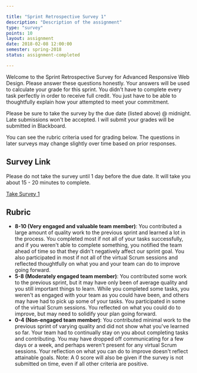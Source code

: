```yaml
---

title: "Sprint Retrospective Survey 1"
description: "Description of the assignment"
type: "survey"
points: 10
layout: assignment
date: 2018-02-08 12:00:00
semester: spring-2018
status: assignment-completed

---
```


Welcome to the Sprint Retrospective Survey for Advanced Responsive Web Design.  Please answer these questions honestly.  Your answers will be used to calculate your grade for this sprint.   You didn't have to complete every task perfectly in order to receive full credit.  You just have to be able to thoughtfully explain how your attempted to meet your commitment.

Please be sure to take the survey by the due date (listed above) @ midnight.  Late submissions won't be accepted.  I will submit your grades will be submitted in Blackboard.

You can see the rubric criteria used for grading below.  The questions in later surveys may change slightly over time based on prior responses.

## Survey Link

Please do not take the survey until 1 day before the due date.  It will take you about 15 - 20 minutes to complete.

<a class="button" href="https://kent.qualtrics.com/jfe/form/SV_cOsnA6rXYlHlPsF">Take Survey 1</a>

## Rubric

* **8-10 (Very engaged and valuable team member)**: You contributed a large amount of quality work to the previous sprint and learned a lot in the process.  You completed most if not all of your tasks successfully, and if you weren't able to complete something, you notified the team ahead of time so that they didn't negatively affect our sprint goal.  You also participated in most if not all of the virtual Scrum sessions and reflected thoughtfully on what you and your team can do to improve going forward.  
* **5-8 (Moderately engaged team member)**: You contributed some work to the previous sprint, but it may have only been of average quality and you still important things to learn.  While you completed some tasks, you weren't as engaged with your team as you could have been, and others may have had to pick up some of your tasks.  You participated in some of the virtual Scrum sessions.  You reflected on what you could do to improve, but may need to solidify your plan going forward.
* **0-4 (Non-engaged team member)**: You contributed minimal work to the previous sprint of varying quality and did not show what you've learned so far.  Your team had to continually stay on you about completing tasks and contributing.  You may have dropped off communicating for a few days or a week, and perhaps weren't present for any virtual Scrum sessions.  Your reflection on what you can do to improve doesn't reflect attainable goals.  Note: A 0 score will also be given if the survey is not submitted on time, even if all other criteria are positive.
